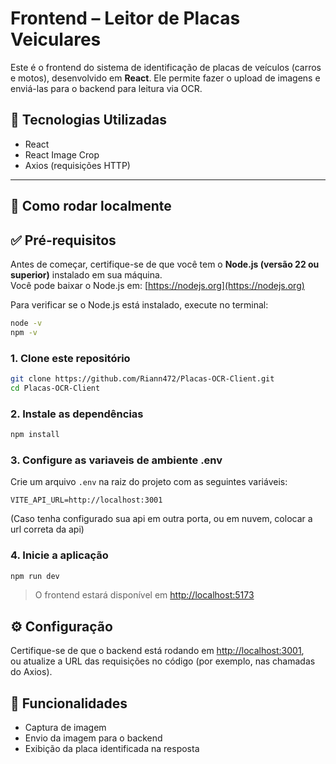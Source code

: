 # Frontend – Leitor de Placas Veiculares

Este é o frontend do sistema de identificação de placas de veículos (carros e motos), desenvolvido em **React**. Ele permite fazer o upload de imagens e enviá-las para o backend para leitura via OCR.

## 🔧 Tecnologias Utilizadas

- React
- React Image Crop
- Axios (requisições HTTP)

---

## 🚀 Como rodar localmente

## ✅ Pré-requisitos

Antes de começar, certifique-se de que você tem o **Node.js (versão 22 ou superior)** instalado em sua máquina.  
Você pode baixar o Node.js em: [https://nodejs.org](https://nodejs.org)

Para verificar se o Node.js está instalado, execute no terminal:

```bash
node -v
npm -v
```

### 1. Clone este repositório
```bash
git clone https://github.com/Riann472/Placas-OCR-Client.git
cd Placas-OCR-Client
```

### 2. Instale as dependências

```bash
npm install
```

### 3. Configure as variaveis de ambiente .env
Crie um arquivo `.env` na raiz do projeto com as seguintes variáveis:

```env
VITE_API_URL=http://localhost:3001
```
(Caso tenha configurado sua api em outra porta, ou em nuvem, colocar a url correta da api)

### 4. Inicie a aplicação

```bash
npm run dev
```

> O frontend estará disponível em [http://localhost:5173](http://localhost:5173)

## ⚙️ Configuração

Certifique-se de que o backend está rodando em [http://localhost:3001](http://localhost:3001),  
ou atualize a URL das requisições no código (por exemplo, nas chamadas do Axios).

## 📸 Funcionalidades

- Captura de imagem  
- Envio da imagem para o backend  
- Exibição da placa identificada na resposta
